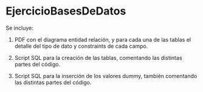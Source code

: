 # EjercicioBasesDeDatos

Se incluye:

1. PDF con el diagrama entidad relación, y para cada una de las tablas el detalle del tipo de dato y constraints de cada campo.

2. Script SQL para la creación de las tablas, comentando las distintas partes del código.

3. Script SQL para la inserción de los valores dummy, también comentando las distintas partes del código.



